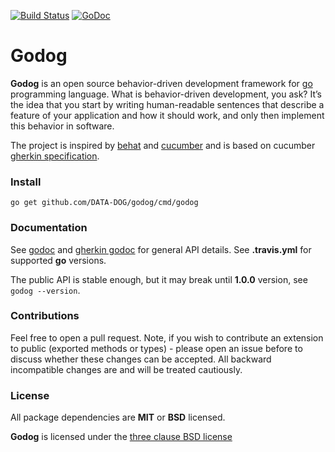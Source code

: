[![Build Status](https://travis-ci.org/DATA-DOG/godog.svg?branch=master)](https://travis-ci.org/DATA-DOG/godog)
[![GoDoc](https://godoc.org/github.com/DATA-DOG/godog?status.svg)](https://godoc.org/github.com/DATA-DOG/godog)

# Godog

**Godog** is an open source behavior-driven development framework for [go][golang] programming language.
What is behavior-driven development, you ask? It’s the idea that you start by writing human-readable sentences that
describe a feature of your application and how it should work, and only then implement this behavior in software.

The project is inspired by [behat][behat] and [cucumber][cucumber] and is based on cucumber [gherkin specification][gherkin].

### Install

    go get github.com/DATA-DOG/godog/cmd/godog

### Documentation

See [godoc][godoc] and [gherkin godoc][godoc_gherkin] for general API details.
See **.travis.yml** for supported **go** versions.

The public API is stable enough, but it may break until **1.0.0** version, see `godog --version`.

### Contributions

Feel free to open a pull request. Note, if you wish to contribute an extension to public (exported methods or types) -
please open an issue before to discuss whether these changes can be accepted. All backward incompatible changes are
and will be treated cautiously.

### License

All package dependencies are **MIT** or **BSD** licensed.

**Godog** is licensed under the [three clause BSD license][license]

[godoc]: http://godoc.org/github.com/DATA-DOG/godog "Documentation on godoc"
[godoc_gherkin]: http://godoc.org/github.com/DATA-DOG/godog/gherkin "Documentation on godoc for gherkin"
[golang]: https://golang.org/  "GO programming language"
[behat]: http://docs.behat.org/ "Behavior driven development framework for PHP"
[cucumber]: https://cucumber.io/ "Behavior driven development framework for Ruby"
[gherkin]: https://cucumber.io/docs/reference "Gherkin feature file language"
[license]: http://en.wikipedia.org/wiki/BSD_licenses "The three clause BSD license"
